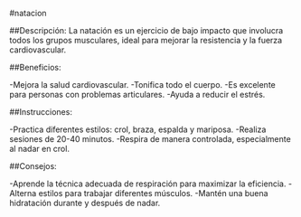 #natacion


##Descripción:
La natación es un ejercicio de bajo impacto que involucra todos los grupos musculares, ideal para mejorar la resistencia y la fuerza cardiovascular.


##Beneficios:

-Mejora la salud cardiovascular.
-Tonifica todo el cuerpo.
-Es excelente para personas con problemas articulares.
-Ayuda a reducir el estrés.


##Instrucciones:

-Practica diferentes estilos: crol, braza, espalda y mariposa.
-Realiza sesiones de 20-40 minutos.
-Respira de manera controlada, especialmente al nadar en crol.


##Consejos:

-Aprende la técnica adecuada de respiración para maximizar la eficiencia.
-Alterna estilos para trabajar diferentes músculos.
-Mantén una buena hidratación durante y después de nadar.


